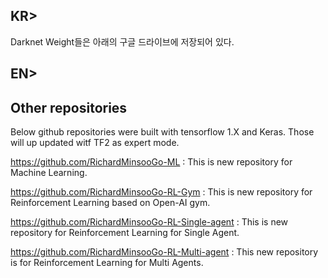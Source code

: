 ## KR>

Darknet Weight들은 아래의 구글 드라이브에 저장되어 있다. 

## EN>


## Other repositories

Below github repositories were built with tensorflow 1.X and Keras. 
Those will up updated witf TF2 as expert mode.

https://github.com/RichardMinsooGo-ML : This is new repository for Machine Learning.

https://github.com/RichardMinsooGo-RL-Gym : This is new repository for Reinforcement Learning based on Open-AI gym.

https://github.com/RichardMinsooGo-RL-Single-agent
: This is new repository for Reinforcement Learning for Single Agent.

https://github.com/RichardMinsooGo-RL-Multi-agent : This new repository is for Reinforcement Learning for Multi Agents.

